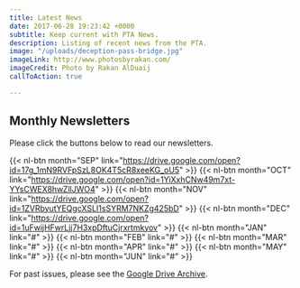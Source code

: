 ```yaml
---
title: Latest News
date: 2017-06-28 19:23:42 +0000
subtitle: Keep current with PTA News.
description: Listing of recent news from the PTA.
image: "/uploads/deception-pass-bridge.jpg"
imageLink: http://www.photosbyrakan.com/
imageCredit: Photo by Rakan AlDuaij
callToAction: true

---
```

## Monthly Newsletters

Please click the buttons below to read our newsletters.

{{< nl-btn month="SEP" link="https://drive.google.com/open?id=17g_1mN9RVFpSzL8OK4T5cR8xeeKG_oU5" >}}
{{< nl-btn month="OCT" link="https://drive.google.com/open?id=1YiXxhCNw49m7xt-YYsCWEX8hwZllJWO4" >}}
{{< nl-btn month="NOV" link="https://drive.google.com/open?id=1ZVRbyutYEQgcXSLI1sSYRM7NKZg425bD" >}}
{{< nl-btn month="DEC" link="https://drive.google.com/open?id=1uFwijHFwrLjj7H3xpDftuCjrxrtmkyov" >}}
{{< nl-btn month="JAN" link="#" >}}
{{< nl-btn month="FEB" link="#" >}}
{{< nl-btn month="MAR" link="#" >}}
{{< nl-btn month="APR" link="#" >}}
{{< nl-btn month="MAY" link="#" >}}
{{< nl-btn month="JUN" link="#" >}}

For past issues, please see the [Google Drive Archive](https://drive.google.com/drive/folders/1NjUF3zXFrqc2J464wPtga85BsbY-nU2e?usp=sharing).